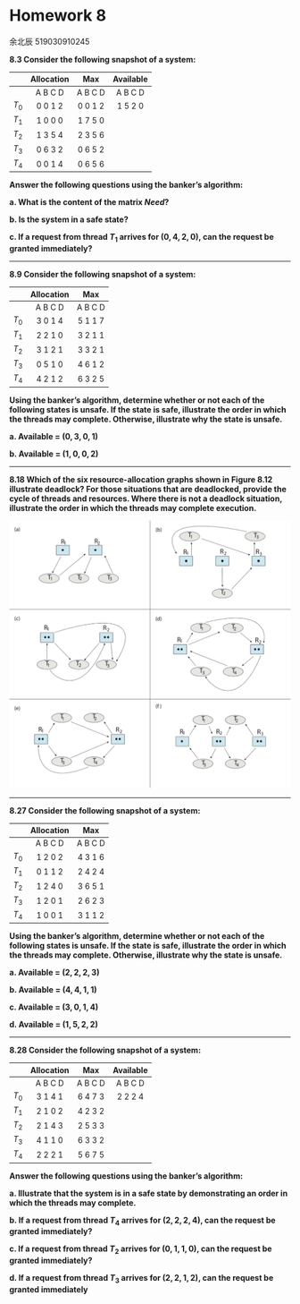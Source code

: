 # Homework 8

余北辰 519030910245



**8.3 Consider the following snapshot of a system:**

|       |    Allocation    |       Max        |    Available     |
| :---: | :--------------: | :--------------: | :--------------: |
|       | A    B    C    D | A    B    C    D | A    B    C    D |
| $T_0$ | 0    0    1    2 | 0    0    1    2 | 1    5    2    0 |
| $T_1$ | 1    0    0    0 | 1    7    5    0 |                  |
| $T_2$ | 1    3    5    4 | 2    3    5    6 |                  |
| $T_3$ | 0    6    3    2 | 0    6    5    2 |                  |
| $T_4$ | 0    0    1    4 | 0    6    5    6 |                  |

**Answer the following questions using the banker’s algorithm:**

**a. What is the content of the matrix *Need*?**

**b. Is the system in a safe state?**

**c. If a request from thread $T_{1}$ arrives for $(0,4,2,0)$, can the request be granted immediately?**











---

**8.9 Consider the following snapshot of a system:**



|       |    Allocation    |       Max        |
| :---: | :--------------: | :--------------: |
|       | A    B    C    D | A    B    C    D |
| $T_0$ | 3    0    1    4 | 5    1    1    7 |
| $T_1$ | 2    2    1    0 | 3    2    1    1 |
| $T_2$ | 3    1    2    1 | 3    3    2    1 |
| $T_3$ | 0    5    1    0 | 4    6    1    2 |
| $T_4$ | 4    2    1    2 | 6    3    2    5 |


**Using the banker’s algorithm, determine whether or not each of the following states is unsafe. If the state is safe, illustrate the order in which the threads may complete. Otherwise, illustrate why the state is unsafe.**

**a. Available = $(0, 3, 0, 1)$**

**b. Available = $(1, 0, 0, 2)$**





---

**8.18 Which of the six resource-allocation graphs shown in Figure 8.12 illustrate deadlock? For those situations that are deadlocked, provide the cycle of threads and resources. Where there is not a deadlock situation, illustrate the order in which the threads may complete execution.**

<img src="figure.png" alt="avatar" style="zoom:50%;" />





---

**8.27 Consider the following snapshot of a system:**

|       |    Allocation    |       Max        |
| :---: | :--------------: | :--------------: |
|       | A    B    C    D | A    B    C    D |
| $T_0$ | 1    2    0    2 | 4    3    1    6 |
| $T_1$ | 0    1    1    2 | 2    4    2    4 |
| $T_2$ | 1    2    4    0 | 3    6    5    1 |
| $T_3$ | 1    2    0    1 | 2    6    2    3 |
| $T_4$ | 1    0    0    1 | 3    1    1    2 |

**Using the banker’s algorithm, determine whether or not each of the following states is unsafe. If the state is safe, illustrate the order in which the threads may complete. Otherwise, illustrate why the state is unsafe.**

**a. Available = $(2, 2, 2, 3)$**

**b. Available = $(4, 4, 1, 1)$**

**c. Available = $(3, 0, 1, 4)$**

**d. Available = $(1, 5, 2, 2)$**



---

**8.28 Consider the following snapshot of a system:**

|       |    Allocation    |       Max        |    Available     |
| :---: | :--------------: | :--------------: | :--------------: |
|       | A    B    C    D | A    B    C    D | A    B    C    D |
| $T_0$ | 3    1    4    1 | 6    4    7    3 | 2    2    2    4 |
| $T_1$ | 2    1    0    2 | 4    2    3    2 |                  |
| $T_2$ | 2    1    4    3 | 2    5    3    3 |                  |
| $T_3$ | 4    1    1    0 | 6    3    3    2 |                  |
| $T_4$ | 2    2    2    1 | 5    6    7    5 |                  |

**Answer the following questions using the banker’s algorithm:**

**a. Illustrate that the system is in a safe state by demonstrating an order in which the threads may complete.**

**b. If a request from thread $T_4$ arrives for $(2, 2, 2, 4)$, can the request be granted immediately?**

**c. If a request from thread $T_2$ arrives for $(0, 1, 1, 0)$, can the request be granted immediately?**

**d. If a request from thread $T_3$ arrives for $(2, 2, 1, 2)$, can the request be granted immediately**